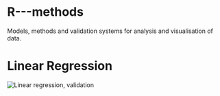 # R---methods
 Models, methods and validation systems for analysis and visualisation of data. 

# Linear Regression

![Linear regression, validation](https://github.com/user-attachments/assets/4c12b00b-ebfb-4fa6-8fe0-b8b4299af670)
